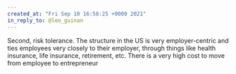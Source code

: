 ```yaml
---
created_at: "Fri Sep 10 16:58:25 +0000 2021"
in_reply_to: @leo_guinan
---
```


Second, risk tolerance. The structure in the US is very employer-centric and ties employees very closely to their employer, through things like health insurance, life insurance, retirement, etc. There is a very high cost to move from employee to entrepreneur